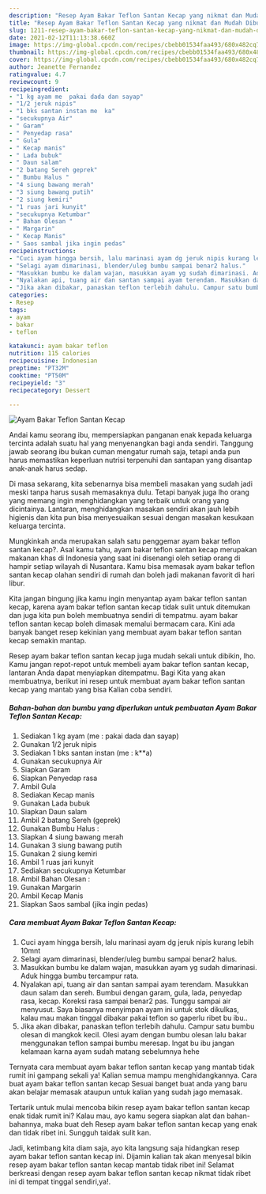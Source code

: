 ```yaml
---
description: "Resep Ayam Bakar Teflon Santan Kecap yang nikmat dan Mudah Dibuat"
title: "Resep Ayam Bakar Teflon Santan Kecap yang nikmat dan Mudah Dibuat"
slug: 1211-resep-ayam-bakar-teflon-santan-kecap-yang-nikmat-dan-mudah-dibuat
date: 2021-02-12T11:13:38.660Z
image: https://img-global.cpcdn.com/recipes/cbebb01534faa493/680x482cq70/ayam-bakar-teflon-santan-kecap-foto-resep-utama.jpg
thumbnail: https://img-global.cpcdn.com/recipes/cbebb01534faa493/680x482cq70/ayam-bakar-teflon-santan-kecap-foto-resep-utama.jpg
cover: https://img-global.cpcdn.com/recipes/cbebb01534faa493/680x482cq70/ayam-bakar-teflon-santan-kecap-foto-resep-utama.jpg
author: Jeanette Fernandez
ratingvalue: 4.7
reviewcount: 9
recipeingredient:
- "1 kg ayam me  pakai dada dan sayap"
- "1/2 jeruk nipis"
- "1 bks santan instan me  ka"
- "secukupnya Air"
- " Garam"
- " Penyedap rasa"
- " Gula"
- " Kecap manis"
- " Lada bubuk"
- " Daun salam"
- "2 batang Sereh geprek"
- " Bumbu Halus "
- "4 siung bawang merah"
- "3 siung bawang putih"
- "2 siung kemiri"
- "1 ruas jari kunyit"
- "secukupnya Ketumbar"
- " Bahan Olesan "
- " Margarin"
- " Kecap Manis"
- " Saos sambal jika ingin pedas"
recipeinstructions:
- "Cuci ayam hingga bersih, lalu marinasi ayam dg jeruk nipis kurang lebih 10mnt"
- "Selagi ayam dimarinasi, blender/uleg bumbu sampai benar2 halus."
- "Masukkan bumbu ke dalam wajan, masukkan ayam yg sudah dimarinasi. Aduk hingga bumbu tercampur rata."
- "Nyalakan api, tuang air dan santan sampai ayam terendam. Masukkan daun salam dan sereh. Bumbui dengan garam, gula, lada, penyedap rasa, kecap. Koreksi rasa sampai benar2 pas. Tunggu sampai air menyusut. Saya biasanya menyimpan ayam ini untuk stok dikulkas, kalau mau makan tinggal dibakar pakai teflon so gaperlu ribet bu ibu.."
- "Jika akan dibakar, panaskan teflon terlebih dahulu. Campur satu bumbu olesan di mangkok kecil. Olesi ayam dengan bumbu olesan lalu bakar menggunakan teflon sampai bumbu meresap. Ingat bu ibu jangan kelamaan karna ayam sudah matang sebelumnya hehe"
categories:
- Resep
tags:
- ayam
- bakar
- teflon

katakunci: ayam bakar teflon 
nutrition: 115 calories
recipecuisine: Indonesian
preptime: "PT32M"
cooktime: "PT50M"
recipeyield: "3"
recipecategory: Dessert

---
```



![Ayam Bakar Teflon Santan Kecap](https://img-global.cpcdn.com/recipes/cbebb01534faa493/680x482cq70/ayam-bakar-teflon-santan-kecap-foto-resep-utama.jpg)

Andai kamu seorang ibu, mempersiapkan panganan enak kepada keluarga tercinta adalah suatu hal yang menyenangkan bagi anda sendiri. Tanggung jawab seorang ibu bukan cuman mengatur rumah saja, tetapi anda pun harus memastikan keperluan nutrisi terpenuhi dan santapan yang disantap anak-anak harus sedap.

Di masa  sekarang, kita sebenarnya bisa membeli masakan yang sudah jadi meski tanpa harus susah memasaknya dulu. Tetapi banyak juga lho orang yang memang ingin menghidangkan yang terbaik untuk orang yang dicintainya. Lantaran, menghidangkan masakan sendiri akan jauh lebih higienis dan kita pun bisa menyesuaikan sesuai dengan masakan kesukaan keluarga tercinta. 



Mungkinkah anda merupakan salah satu penggemar ayam bakar teflon santan kecap?. Asal kamu tahu, ayam bakar teflon santan kecap merupakan makanan khas di Indonesia yang saat ini disenangi oleh setiap orang di hampir setiap wilayah di Nusantara. Kamu bisa memasak ayam bakar teflon santan kecap olahan sendiri di rumah dan boleh jadi makanan favorit di hari libur.

Kita jangan bingung jika kamu ingin menyantap ayam bakar teflon santan kecap, karena ayam bakar teflon santan kecap tidak sulit untuk ditemukan dan juga kita pun boleh membuatnya sendiri di tempatmu. ayam bakar teflon santan kecap boleh dimasak memalui bermacam cara. Kini ada banyak banget resep kekinian yang membuat ayam bakar teflon santan kecap semakin mantap.

Resep ayam bakar teflon santan kecap juga mudah sekali untuk dibikin, lho. Kamu jangan repot-repot untuk membeli ayam bakar teflon santan kecap, lantaran Anda dapat menyiapkan ditempatmu. Bagi Kita yang akan membuatnya, berikut ini resep untuk membuat ayam bakar teflon santan kecap yang mantab yang bisa Kalian coba sendiri.

<!--inarticleads1-->

##### Bahan-bahan dan bumbu yang diperlukan untuk pembuatan Ayam Bakar Teflon Santan Kecap:

1. Sediakan 1 kg ayam (me : pakai dada dan sayap)
1. Gunakan 1/2 jeruk nipis
1. Sediakan 1 bks santan instan (me : k**a)
1. Gunakan secukupnya Air
1. Siapkan  Garam
1. Siapkan  Penyedap rasa
1. Ambil  Gula
1. Sediakan  Kecap manis
1. Gunakan  Lada bubuk
1. Siapkan  Daun salam
1. Ambil 2 batang Sereh (geprek)
1. Gunakan  Bumbu Halus :
1. Siapkan 4 siung bawang merah
1. Gunakan 3 siung bawang putih
1. Gunakan 2 siung kemiri
1. Ambil 1 ruas jari kunyit
1. Sediakan secukupnya Ketumbar
1. Ambil  Bahan Olesan :
1. Gunakan  Margarin
1. Ambil  Kecap Manis
1. Siapkan  Saos sambal (jika ingin pedas)




<!--inarticleads2-->

##### Cara membuat Ayam Bakar Teflon Santan Kecap:

1. Cuci ayam hingga bersih, lalu marinasi ayam dg jeruk nipis kurang lebih 10mnt
1. Selagi ayam dimarinasi, blender/uleg bumbu sampai benar2 halus.
1. Masukkan bumbu ke dalam wajan, masukkan ayam yg sudah dimarinasi. Aduk hingga bumbu tercampur rata.
1. Nyalakan api, tuang air dan santan sampai ayam terendam. Masukkan daun salam dan sereh. Bumbui dengan garam, gula, lada, penyedap rasa, kecap. Koreksi rasa sampai benar2 pas. Tunggu sampai air menyusut. Saya biasanya menyimpan ayam ini untuk stok dikulkas, kalau mau makan tinggal dibakar pakai teflon so gaperlu ribet bu ibu..
1. Jika akan dibakar, panaskan teflon terlebih dahulu. Campur satu bumbu olesan di mangkok kecil. Olesi ayam dengan bumbu olesan lalu bakar menggunakan teflon sampai bumbu meresap. Ingat bu ibu jangan kelamaan karna ayam sudah matang sebelumnya hehe




Ternyata cara membuat ayam bakar teflon santan kecap yang mantab tidak rumit ini gampang sekali ya! Kalian semua mampu menghidangkannya. Cara buat ayam bakar teflon santan kecap Sesuai banget buat anda yang baru akan belajar memasak ataupun untuk kalian yang sudah jago memasak.

Tertarik untuk mulai mencoba bikin resep ayam bakar teflon santan kecap enak tidak rumit ini? Kalau mau, ayo kamu segera siapkan alat dan bahan-bahannya, maka buat deh Resep ayam bakar teflon santan kecap yang enak dan tidak ribet ini. Sungguh taidak sulit kan. 

Jadi, ketimbang kita diam saja, ayo kita langsung saja hidangkan resep ayam bakar teflon santan kecap ini. Dijamin kalian tak akan menyesal bikin resep ayam bakar teflon santan kecap mantab tidak ribet ini! Selamat berkreasi dengan resep ayam bakar teflon santan kecap nikmat tidak ribet ini di tempat tinggal sendiri,ya!.

